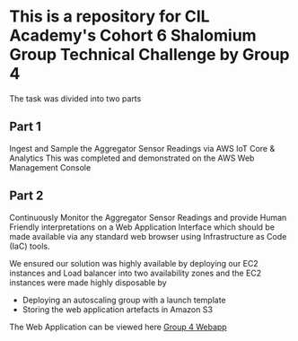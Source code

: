 # This is a repository for CIL Academy's Cohort 6 Shalomium Group Technical Challenge by Group 4

The task was divided into two parts

## Part 1

Ingest and Sample the Aggregator Sensor Readings via AWS IoT Core & Analytics This was completed and demonstrated on the AWS Web Management Console

## Part 2

Continuously Monitor the Aggregator Sensor Readings and provide Human Friendly interpretations on a Web Application Interface which should be made available via any standard web browser using Infrastructure as Code (IaC) tools.

We ensured our solution was highly available by deploying our EC2 instances and Load balancer into two availability zones and the EC2 instances were made highly disposable by

- Deploying an autoscaling group with a launch template
- Storing the web application artefacts in Amazon S3


The Web Application can be viewed here [Group 4 Webapp](https://gtc4.tspace.uk)
